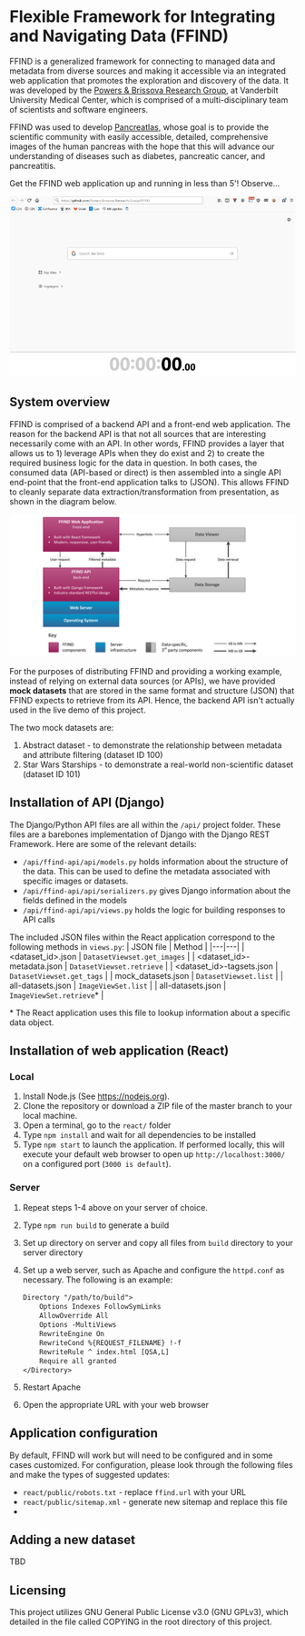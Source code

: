 # Flexible Framework for Integrating and Navigating Data (FFIND)

FFIND is a generalized framework for connecting to managed data and metadata from diverse sources and making it accessible via an integrated web application that promotes the exploration and discovery of the data. It was developed by the [Powers & Brissova Research Group](https://www.powersbrissovaresearch.org), at Vanderbilt University Medical Center, which is comprised of a multi-disciplinary team of scientists and software engineers.

FFIND was used to develop [Pancreatlas](https://www.pancreatlas.org), whose goal is to provide the scientific community with easily accessible,  detailed, comprehensive images of the human pancreas with the hope that  this will advance our understanding of diseases such as diabetes,  pancreatic cancer, and pancreatitis.  

Get the FFIND web application up and running in less than 5'! Observe...

![](documentation/ffind_resized_800w_256c.gif)

## System overview

FFIND is comprised of a backend API and a front-end web application. The reason for the backend API is that not all sources that are interesting necessarily come with an API. In other words, FFIND provides a layer that allows us to 1) leverage APIs when they do exist and 2) to create the required business logic for the data in question. In both cases, the consumed data (API-based or direct) is then assembled into a single API end-point that the front-end application talks to (JSON). This allows FFIND to cleanly separate data extraction/transformation from presentation, as shown in the diagram below.

![](documentation/figure1_r11_cropped.png)

For the purposes of distributing FFIND and providing a working example, instead of relying on external data sources (or APIs), we have provided **mock datasets** that are stored in the same format and structure (JSON) that FFIND expects to retrieve from its API. Hence, the backend API isn't actually used in the live demo of this project.

The two mock datasets are:

1. Abstract dataset - to demonstrate the relationship between metadata and attribute filtering (dataset ID 100)
2. Star Wars Starships - to demonstrate a real-world non-scientific dataset (dataset ID 101)

## Installation of API (Django)

The Django/Python API files are all within the `/api/` project folder. These files are a barebones implementation of Django with the Django REST Framework. Here are some of the relevant details:

 + `/api/ffind-api/api/models.py` holds information about the structure of the data. This can be used to define the metadata associated with specific images or datasets.
 + `/api/ffind-api/api/serializers.py` gives Django information about the fields defined in the models
 + `/api/ffind-api/api/views.py` holds the logic for building responses to API calls

The included JSON files within the React application correspond to the following methods in `views.py`:
| JSON file  | Method  |
|---|---|
| <dataset_id>.json  | `DatasetViewset.get_images`  |
| <dataset_id>-metadata.json  | `DatasetViewset.retrieve`  |
| <dataset_id>-tagsets.json  |  `DatasetViewset.get_tags` |
| mock_datasets.json  | `DatasetViewset.list`  |
| all-datasets.json  |  `ImageViewSet.list`  |
| all-datasets.json  | `ImageViewSet.retrieve`*  |

\* The React application uses this file to lookup information about a specific data object. 

## Installation of web application (React)

### Local

1. Install Node.js (See https://nodejs.org).
2. Clone the repository or download a ZIP file of the master branch to your local machine.
3. Open a terminal, go to the `react/` folder
4. Type `npm install` and wait for all dependencies to be installed
5. Type `npm start` to launch the application. If performed locally, this will execute your default web browser to open up `http://localhost:3000/` on a configured port (`3000 is default`).

### Server

1. Repeat steps 1-4 above on your server of choice.

2. Type `npm run build` to generate a build

3. Set up directory on server and copy all files from `build` directory to your server directory

4. Set up a web server, such as Apache and configure the `httpd.conf` as necessary. The following is an example:

   ```
   Directory "/path/to/build">
       Options Indexes FollowSymLinks
       AllowOverride All
       Options -MultiViews
       RewriteEngine On
       RewriteCond %{REQUEST_FILENAME} !-f
       RewriteRule ^ index.html [QSA,L]
       Require all granted
   </Directory>
   ```

5. Restart Apache

6. Open the appropriate URL with your web browser

## Application configuration

By default, FFIND will work but will need to be configured and in some cases customized. For configuration, please look through the following files and make the types of suggested updates:

* `react/public/robots.txt` - replace `ffind.url` with your URL
* `react/public/sitemap.xml` - generate new sitemap and replace this file
* 

## Adding a new dataset

TBD

## Licensing

This project utilizes GNU General Public License v3.0 (GNU GPLv3), which detailed in the file called COPYING in the root directory of this project.

